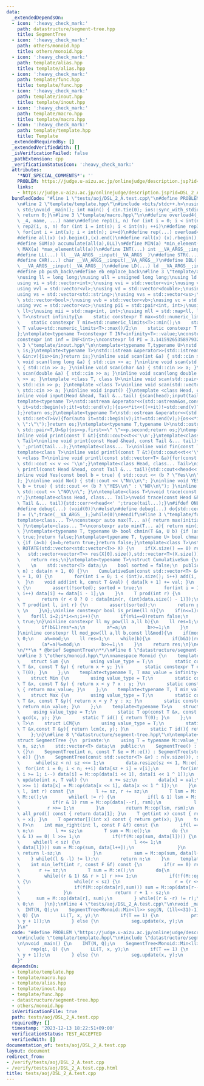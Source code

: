 ```yaml
---
data:
  _extendedDependsOn:
  - icon: ':heavy_check_mark:'
    path: datastructure/segment-tree.hpp
    title: SegmentTree
  - icon: ':heavy_check_mark:'
    path: others/monoid.hpp
    title: others/monoid.hpp
  - icon: ':heavy_check_mark:'
    path: template/alias.hpp
    title: template/alias.hpp
  - icon: ':heavy_check_mark:'
    path: template/func.hpp
    title: template/func.hpp
  - icon: ':heavy_check_mark:'
    path: template/inout.hpp
    title: template/inout.hpp
  - icon: ':heavy_check_mark:'
    path: template/macro.hpp
    title: template/macro.hpp
  - icon: ':heavy_check_mark:'
    path: template/template.hpp
    title: Template
  _extendedRequiredBy: []
  _extendedVerifiedWith: []
  _isVerificationFailed: false
  _pathExtension: cpp
  _verificationStatusIcon: ':heavy_check_mark:'
  attributes:
    '*NOT_SPECIAL_COMMENTS*': ''
    PROBLEM: https://judge.u-aizu.ac.jp/onlinejudge/description.jsp?id=DSL_2_A
    links:
    - https://judge.u-aizu.ac.jp/onlinejudge/description.jsp?id=DSL_2_A
  bundledCode: "#line 1 \"tests/aoj/DSL_2_A.test.cpp\"\n#define PROBLEM \"https://judge.u-aizu.ac.jp/onlinejudge/description.jsp?id=DSL_2_A\"\
    \n#line 2 \"template/template.hpp\"\n#include <bits/stdc++.h>\nusing namespace\
    \ std;\nvoid _main(); int main() { cin.tie(0); ios::sync_with_stdio(false); _main();\
    \ return 0;}\n#line 3 \"template/macro.hpp\"\n\n#define overload4(_1, _2, _3,\
    \ _4, name, ...) name\n#define rep1(i, n) for (int i = 0; i < int(n); ++i)\n#define\
    \ rep2(i, s, n) for (int i = int(s); i < int(n); ++i)\n#define rep3(i, s, n, d)\
    \ for(int i = int(s); i < int(n); i+=d)\n#define rep(...) overload4(__VA_ARGS__,rep3,rep2,rep1)(__VA_ARGS__)\n\
    #define all(x) (x).begin(),(x).end()\n#define rall(x) (x).rbegin(),(x).rend()\n\
    #define SUM(a) accumulate(all(a),0LL)\n#define MIN(a) *min_element(all(a))\n#define\
    \ MAX(a) *max_element(all(a))\n#define INT(...) int __VA_ARGS__;input(__VA_ARGS__)\n\
    #define LL(...) ll __VA_ARGS__;input(__VA_ARGS__)\n#define STR(...) string __VA_ARGS__;input(__VA_ARGS__)\n\
    #define CHR(...) char __VA_ARGS__;input(__VA_ARGS__)\n#define DBL(...) double\
    \ __VA_ARGS__;input(__VA_ARGS__)\n#define LD(...) ld __VA_ARGS__;input(__VA_ARGS__)\n\
    #define pb push_back\n#define eb emplace_back\n#line 3 \"template/alias.hpp\"\n\
    \nusing ll = long long;\nusing ull = unsigned long long;\nusing ld = long double;\n\
    using vi = std::vector<int>;\nusing vvi = std::vector<vi>;\nusing vl = std::vector<ll>;\n\
    using vvl = std::vector<vl>;\nusing vd = std::vector<double>;\nusing vvd = std::vector<vd>;\n\
    using vs = std::vector<std::string>;\nusing vvs = std::vector<vs>;\nusing vb =\
    \ std::vector<bool>;\nusing vvb = std::vector<vb>;\nusing vc = std::vector<char>;\n\
    using vvc = std::vector<vc>;\nusing pii = std::pair<int, int>;\nusing pll = std::pair<ll,\
    \ ll>;\nusing mii = std::map<int, int>;\nusing mll = std::map<ll, ll>;\ntemplate<typename\
    \ T>\nstruct infinity{\n    static constexpr T max=std::numeric_limits<T>::max();\n\
    \    static constexpr T min=std::numeric_limits<T>::min();\n    static constexpr\
    \ T value=std::numeric_limits<T>::max()/2;\n    static constexpr T mvalue=std::numeric_limits<T>::min()/2;\n\
    };\ntemplate<typename T>constexpr T INF=infinity<T>::value;\nconstexpr ll infl=INF<ll>;\n\
    constexpr int inf = INF<int>;\nconstexpr ld PI = 3.1415926535897932384626;\n#line\
    \ 3 \"template/inout.hpp\"\n\ntemplate<typename T,typename U>\nstd::istream &operator>>(std::istream&is,std::pair<T,U>&p){is>>p.first>>p.second;return\
    \ is;}\ntemplate<typename T>\nstd::istream &operator>>(std::istream&is,std::vector<T>&v){for(T\
    \ &in:v){is>>in;}return is;}\ninline void scan(int &a) { std::cin >> a; }\ninline\
    \ void scan(long long &a) { std::cin >> a; }\ninline void scan(std::string &a)\
    \ { std::cin >> a; }\ninline void scan(char &a) { std::cin >> a; }\ninline void\
    \ scan(double &a) { std::cin >> a; }\ninline void scan(long double &a) { std::cin\
    \ >> a; }\ntemplate <class T, class U>\ninline void scan(std::pair<T, U> &p) {\
    \ std::cin >> p; }\ntemplate <class T>\ninline void scan(std::vector<T> &a) {\
    \ std::cin >> a; }\ninline void input() {}\ntemplate <class Head, class... Tail>\n\
    inline void input(Head &head, Tail &...tail) {scan(head);input(tail...);}\n\n\
    template<typename T>\nstd::ostream &operator<<(std::ostream&os,const std::vector<T>&v){for(auto\
    \ it=std::begin(v);it!=std::end(v);){os<<*it<<((++it)!=std::end(v)?\" \":\"\"\
    );}return os;}\ntemplate<typename T>\nstd::ostream &operator<<(std::ostream&os,const\
    \ std::set<T>&v){for(auto it=std::begin(v);it!=std::end(v);){os<<*it<<((++it)!=std::end(v)?\"\
    \ \":\"\");}return os;}\ntemplate<typename T,typename U>\nstd::ostream &operator<<(std::ostream&os,const\
    \ std::pair<T,U>&p){os<<p.first<<\" \"<<p.second;return os;}\ntemplate<class T>\n\
    inline void print(const T &t){std::cout<<t<<'\\n';}\ntemplate<class Head, class...\
    \ Tail>\ninline void print(const Head &head, const Tail &... tail){std::cout<<head<<'\
    \ ';print(tail...);}\ntemplate<class... T>\ninline void fin(const T &... a){print(a...);exit(0);}\n\
    template<class T>\ninline void printl(const T &t){std::cout<<t<<'\\n';}\ntemplate\
    \ <class T>\ninline void printl(const std::vector<T> &a){for(const auto &v : a)\
    \ std::cout << v << '\\n';}\ntemplate<class Head, class... Tail>\ninline void\
    \ printl(const Head &head, const Tail &... tail){std::cout<<head<<'\\n';printl(tail...);}\n\
    inline void Yes(const bool b = true) { std::cout << (b ? \"Yes\\n\" : \"No\\n\"\
    ); }\ninline void No() { std::cout << \"No\\n\"; }\ninline void YES(const bool\
    \ b = true) { std::cout << (b ? \"YES\\n\" : \"NO\\n\"); }\ninline void NO() {\
    \ std::cout << \"NO\\n\"; }\n\ntemplate<class T>\nvoid trace(const T &t){std::cerr<<t<<')'<<'\\\
    n';}\ntemplate<class Head, class... Tail>\nvoid trace(const Head &head, const\
    \ Tail &... tail){std::cerr<<head<<' ';trace(tail...);}\n#ifdef ONLINE_JUDGE\n\
    #define debug(...) (void(0))\n#else\n#define debug(...) do{std::cerr<<'('<<#__VA_ARGS__<<\"\
    ) = (\";trace(__VA_ARGS__);}while(0)\n#endif\n#line 3 \"template/func.hpp\"\n\n\
    template<class... T>\nconstexpr auto max(T... a){ return max(initializer_list<common_type_t<T...>>{a...});\
    \ }\ntemplate<class... T>\nconstexpr auto min(T... a){ return min(initializer_list<common_type_t<T...>>{a...});\
    \ }\ntemplate<typename T, typename U> bool chmin(T &a, U b) {if (a>b) {a=b;return\
    \ true;}return false;}\ntemplate<typename T, typename U> bool chmax(T &a, U b)\
    \ {if (a<b) {a=b;return true;}return false;}\ntemplate<class T>\nstd::vector<std::vector<T>>\
    \ ROTATE(std::vector<std::vector<T>> X) {\n    if(X.size() == 0) return X;\n \
    \   std::vector<vector<T>> res(X[0].size(),std::vector<T>(X.size()));\n    rep(i,X.size())rep(j,X[0].size())res[j][X.size()-i-1]=X[i][j];\n\
    \    return res;\n}\ntemplate<typename T>\nstruct CumulativeSum {\n  private:\
    \    \n    std::vector<T> data;\n    bool sorted = false;\n  public:\n    CumulativeSum(int\
    \ n) : data(n + 1, 0) {}\n    CumulativeSum(const std::vector<T> &v) : data(v.size()\
    \ + 1, 0) {\n        for(int i = 0; i < (int)v.size(); i++) add(i, v[i]);\n  \
    \  }\n    void add(int k, const T &val) { data[k + 1] += val; }\n    void build()\
    \ {\n        assert(!sorted); sorted = true;\n        for(int i = 1; i < (int)data.size();\
    \ i++) data[i] += data[i - 1];\n    }\n    T prod(int r) {\n        assert(sorted);\n\
    \        return (r < 0 ? 0 : data[min(r, (int)data.size() - 1)]);\n    }\n   \
    \ T prod(int l, int r) {\n        assert(sorted);\n        return prod(r) - prod(l);\
    \ \n    }\n};\ninline constexpr bool is_prime(ll n){\n    if(n<=1)return false;\n\
    \    for(ll i=2;i*i<=n;i++){\n        if(n%i==0)return false;\n    }\n    return\
    \ true;\n}\ninline constexpr ll my_pow(ll a,ll b){\n    ll res=1;\n    while(b){\n\
    \        if(b&1)res*=a;\n        a*=a;\n        b>>=1;\n    }\n    return res;\n\
    }\ninline constexpr ll mod_pow(ll a,ll b,const ll&mod){\n    if(mod==1)return\
    \ 0;\n    a%=mod;\n    ll res=1;\n    while(b){\n        if(b&1)(res*=a)%=mod;\n\
    \        (a*=a)%=mod;\n        b>>=1;\n    }\n    return res;\n}\n#line 2 \"datastructure/segment-tree.hpp\"\
    \n/**\n * @brief SegmentTree\n**/\n#line 6 \"datastructure/segment-tree.hpp\"\n\
    \n#line 3 \"others/monoid.hpp\"\n\nnamespace Monoid {\n    template<typename T>\n\
    \    struct Sum {\n        using value_type = T;\n        static constexpr T op(const\
    \ T &x, const T &y) { return x + y; }\n        static constexpr T e() { return\
    \ T(0); }\n    };\n    template<typename T, T max_value = infinity<T>::value>\n\
    \    struct Min {\n        using value_type = T;\n        static constexpr T op(const\
    \ T &x, const T &y) { return x < y ? x : y; }\n        static constexpr T e()\
    \ { return max_value; }\n    };\n    template<typename T, T min_value = infinity<T>::mvalue>\n\
    \    struct Max {\n        using value_type = T;\n        static constexpr T op(const\
    \ T &x, const T &y){ return x < y ? y : x; }\n        static constexpr T e(){\
    \ return min_value; }\n    };\n    template<typename T>\n    struct GCD{\n   \
    \     using value_type = T;\n        static T op(const T &x, const T &y) { return\
    \ gcd(x, y); }\n        static T id() { return T(0); }\n    };\n    template<typename\
    \ T>\n    struct LCM{\n        using value_type = T;\n        static T op(const\
    \ T &x,const T &y){ return lcm(x, y); }\n        static T id(){ return T(1); }\n\
    \    };\n}\n#line 8 \"datastructure/segment-tree.hpp\"\n\ntemplate<class M>\n\
    struct SegmentTree {\n  private:\n    using T = typename M::value_type;\n    int\
    \ n, sz;\n    std::vector<T> data;\n  public:\n    SegmentTree() : SegmentTree(0)\
    \ {}\n    SegmentTree(int n, const T &e = M::e()) : SegmentTree(std::vector<T>(n,\
    \ e)) {}\n    SegmentTree(const std::vector<T> &v) : n(v.size()), sz(1) {\n  \
    \      while(sz < n) sz <<= 1;\n        data.resize(sz << 1, M::e());\n      \
    \  for(int i = 0; i < n; ++i) data[sz + i] = v[i];\n        for(int i = sz - 1;\
    \ i >= 1; i--) data[i] = M::op(data[i << 1], data[i << 1 ^ 1]);\n    }\n    void\
    \ update(int x, T val) {\n        x += sz;\n        data[x] = val;\n        while(x\
    \ >>= 1) data[x] = M::op(data[x << 1], data[x << 1 ^ 1]);\n    }\n    T prod(int\
    \ l, int r) const {\n        l += sz, r += sz;\n        T lsm = M::e(), rsm =\
    \ M::e();\n        while(l != r) {\n            if(l & 1) lsm = M::op(lsm, data[l++]);\n\
    \            if(r & 1) rsm = M::op(data[--r], rsm);\n            l >>= 1;\n  \
    \          r >>= 1;\n        }\n        return M::op(lsm, rsm);\n    }\n    T\
    \ all_prod() const { return data[1]; }\n    T get(int x) const { return data[sz\
    \ + x]; }\n    T operator[](int x) const { return get(x); }\n    template<class\
    \ F>\n    int max_right(int l, const F &f) const {\n        if(l == n) return\
    \ n;\n        l += sz;\n        T sum = M::e();\n        do {\n            while((l\
    \ & 1) == 0) l >>= 1;\n            if(!f(M::op(sum, data[l]))) {\n           \
    \     while(l < sz) {\n                    l <<= 1;\n                    if(f(M::op(sum,\
    \ data[l]))) sum = M::op(sum, data[l++]);\n                }\n               \
    \ return l-sz;\n            }\n            sum = M::op(sum, data[l++]);\n    \
    \    } while((l & -l) != l);\n        return n;\n    }\n    template<class F>\n\
    \    int min_left(int r, const F &f) const {\n        if(r == 0) return 0;\n \
    \       r += sz;\n        T sum = M::e();\n        do{\n            --r;\n   \
    \         while((r & 1) && r > 1) r >>= 1;\n            if(!f(M::op(data[r],sum)))\
    \ {\n                while(r < sz) {\n                    r = (r << 1) ^ 1;\n\
    \                    if(f(M::op(data[r],sum))) sum = M::op(data[r--], sum);\n\
    \                }\n                return r + 1 - sz;\n            }\n      \
    \      sum = M::op(data[r], sum);\n        } while((r & -r) != r);\n        return\
    \ 0;\n    }\n};\n#line 4 \"tests/aoj/DSL_2_A.test.cpp\"\n\nvoid _main() {\n  \
    \  INT(N, Q);\n    SegmentTree<Monoid::Min<ll>> seg(N, (1ll<<31)-1);\n    rep(qi,\
    \ Q) {\n        LL(T, x, y);\n        if(T == 1) {\n            print(seg.prod(x,\
    \ y + 1));\n        } else {\n            seg.update(x, y);\n        }\n    }\n\
    }\n"
  code: "#define PROBLEM \"https://judge.u-aizu.ac.jp/onlinejudge/description.jsp?id=DSL_2_A\"\
    \n#include \"template/template.hpp\"\n#include \"datastructure/segment-tree.hpp\"\
    \n\nvoid _main() {\n    INT(N, Q);\n    SegmentTree<Monoid::Min<ll>> seg(N, (1ll<<31)-1);\n\
    \    rep(qi, Q) {\n        LL(T, x, y);\n        if(T == 1) {\n            print(seg.prod(x,\
    \ y + 1));\n        } else {\n            seg.update(x, y);\n        }\n    }\n\
    }"
  dependsOn:
  - template/template.hpp
  - template/macro.hpp
  - template/alias.hpp
  - template/inout.hpp
  - template/func.hpp
  - datastructure/segment-tree.hpp
  - others/monoid.hpp
  isVerificationFile: true
  path: tests/aoj/DSL_2_A.test.cpp
  requiredBy: []
  timestamp: '2023-12-13 18:22:51+09:00'
  verificationStatus: TEST_ACCEPTED
  verifiedWith: []
documentation_of: tests/aoj/DSL_2_A.test.cpp
layout: document
redirect_from:
- /verify/tests/aoj/DSL_2_A.test.cpp
- /verify/tests/aoj/DSL_2_A.test.cpp.html
title: tests/aoj/DSL_2_A.test.cpp
---
```

